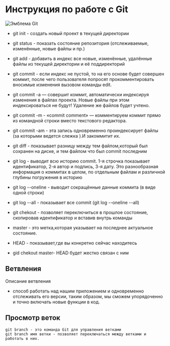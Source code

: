 #  **Инструкция по работе с Git**
![Эмблема Git](git.jpg)

* git init - создать новый проект в текущей директории

* git status - показать состояние репозитория (отслеживаемые, изменённые, новые файлы и пр.)

* git add - добавить в индекс все новые, изменённые, удалённые файлы из текущей директории и её поддиректорий

* git commit - если индекс не пустой, то на его основе будет совершен коммит, после чего
пользователя попросят прокомментировать вносимые изменения вызовом команды
edit.

* git commit -a — совершит коммит, автоматически индексируя изменения в файлах
проекта. Новые файлы при этом индексироваться не будут! Удаление же файлов
будет учтено.

* git commit -m - «commit comment» — комментируем коммит прямо из командной строки
вместо текстового редактора.

* git commit -am - эта запись одновременно проиндексирует файлы (за которыми ведется слежка ).И закоммитит их.

* git diff - показывает разницу между тем файлом,который был сохранен на диске, и тем файлом что был commit последним 

* git log - выводит всю историю commit. 1-я строчка показывает идентификатор, 2-я автор и подпись, 3-я дату. Это разнообразная информация о коммитах в целом, по отдельным файлам и различной глубины погружения в историю

* git log --oneline - выводит сокращённые данные коммита (в виде одной строки) 

* git log --all - показывает все commit (git log --oneline --all)

* git chekout - позволяет переключиться в прошлое состояние, скопировав идентификатор и вставив внутрь команды

* master - это метка,которая указывает на последнее актуальное состояние.

* HEAD - показывает,где вы конкретно сейчас находитесь

* gid chekout master- HEAD будет жестко связан с ним

## Ветвления

Описание ветвления 

- способ работать над нашим приложением и одновременно отслеживать его версии,  таким образом, мы сможем упорядоченно и точно включать новые функции в код.

## Просмотр веток 
    git branch - это команда Git для управления ветками
    git branch имя ветки - позволяет переключаться между ветками и работать в них.

    